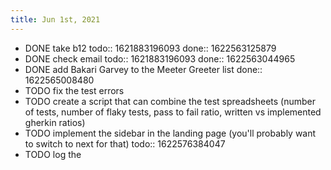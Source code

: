 ```yaml
---
title: Jun 1st, 2021
---
```


- DONE take b12
  todo:: 1621883196093
  done:: 1622563125879
- DONE check email
  todo:: 1621883196093
  done:: 1622563044965
- DONE add Bakari Garvey to the Meeter Greeter list
  done:: 1622565008480
- TODO fix the test errors
- TODO create a script that can combine the test spreadsheets (number of tests, number of flaky tests, pass to fail ratio, written vs implemented gherkin ratios)
- TODO implement the sidebar in the landing page (you'll probably want to switch to next for that)
  todo:: 1622576384047
- TODO log the